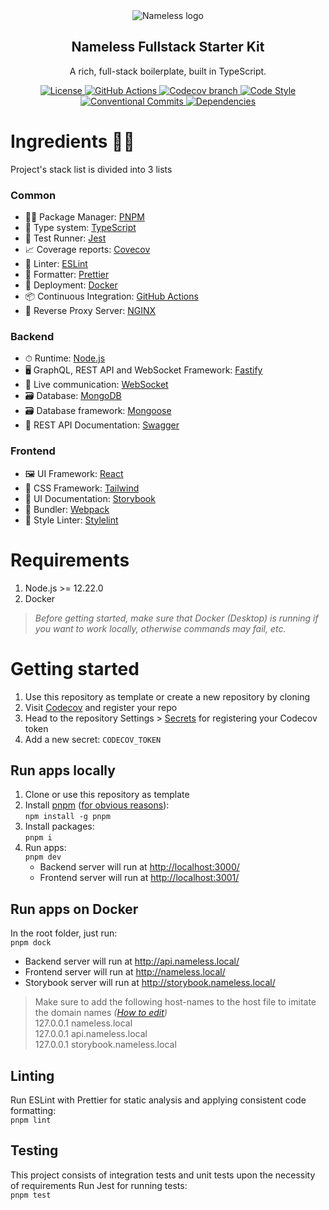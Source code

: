 <div align="center">
  <img
    alt="Nameless logo"
    src="https://i.ibb.co/3rNQyJk/clown-5862845-min.png"
  />
  <h2 align="center">Nameless Fullstack Starter Kit</h2>
  <p align="center">A rich, full-stack boilerplate, built in TypeScript.</p>
  <p align="center">
    <a
      href="https://github.com/seahindeniz/nameless-fullstack-boilerplate/LICENSE.md"
    >
      <img
        alt="License"
        src="https://img.shields.io/github/license/seahindeniz/nameless-fullstack-boilerplate?color=brightgreen&style=for-the-badge"
      />
    </a>
    <a
      href="https://github.com/seahindeniz/nameless-fullstack-boilerplate/actions"
    >
      <img
        alt="GitHub Actions"
        src="https://img.shields.io/github/workflow/status/seahindeniz/nameless-fullstack-boilerplate/Lint,%20Build%20&%20Test?label=Lint%2C%20Build%20%26%20Test&style=for-the-badge&logo=github"
      />
    </a>
    <a href="https://codecov.io/gh/seahindeniz/nameless-fullstack-boilerplate">
      <img
        alt="Codecov branch"
        src="https://img.shields.io/codecov/c/github/seahindeniz/nameless-fullstack-boilerplate/master.svg?style=for-the-badge&logo=codecov"
      />
    </a>
    <a href="https://github.com/airbnb/javascript">
      <img
        alt="Code Style"
        src="https://img.shields.io/badge/code%20style-airbnb-ff5a5f?style=for-the-badge&logo=eslint"
      />
    </a>
    <a href="https://www.conventionalcommits.org/en/v1.0.0/">
      <img
        alt="Conventional Commits"
        src="https://img.shields.io/badge/Conventional%20Commits-1.0.0-fe5196?style=for-the-badge"
      />
    </a>
    <a
      href="https://libraries.io/github/seahindeniz/nameless-fullstack-boilerplate"
    >
      <img
        alt="Dependencies"
        src="https://img.shields.io/librariesio/github/seahindeniz/nameless-fullstack-boilerplate?style=for-the-badge&logo=librariesdotio"
      />
    </a>
  </p>
</div>

# Ingredients 👨‍🍳
Project's stack list is divided into 3 lists

### Common
- 👨‍💼 Package Manager: [PNPM](https://pnpm.io/)
- 🔏 Type system: [TypeScript](https://www.typescriptlang.org/)
- 🧪 Test Runner: [Jest](https://jestjs.io/)
- 📈 Coverage reports: [Covecov](https://codecov.io/)
- 👕 Linter: [ESLint](https://eslint.org/)
- 💄 Formatter: [Prettier](https://prettier.io/)
- 🚢 Deployment: [Docker]()
- 📦 Continuous Integration: [GitHub Actions]
- 🔱 Reverse Proxy Server: [NGINX](https://www.nginx.com/)

### Backend
- ⏱ Runtime: [Node.js](https://nodejs.org/en/)
- 🖥 GraphQL, REST API and WebSocket Framework: [Fastify]
- 🔀 Live communication: [WebSocket](https://github.com/websockets/ws)
- 🗃️ Database: [MongoDB](https://www.mongodb.com/)
- 🗃️ Database framework: [Mongoose](https://mongoosejs.com/) 
- 📝 REST API Documentation: [Swagger](https://swagger.io/tools/swagger-ui/)

### Frontend
- 🖼 UI Framework: [React](https://reactjs.org/)
- 🎨 CSS Framework: [Tailwind](https://tailwindcss.com/)
- 📝 UI Documentation: [Storybook](https://storybook.js.org/)
- 🔨 Bundler: [Webpack](https://webpack.js.org/)
- 👕 Style Linter: [Stylelint](https://stylelint.io/)

# Requirements
1. Node.js >= 12.22.0
2. Docker

> _Before getting started, make sure that Docker (Desktop) is running if you
  want to work locally, otherwise commands may fail, etc._

# Getting started
1. Use this repository as template or create a new repository by cloning
2. Visit [Codecov](https://docs.codecov.com/docs/quick-start#getting-started)
   and register your repo
3. Head to the repository Settings > [Secrets](./settings/secrets/actions) for
   registering your Codecov token
4. Add a new secret: `CODECOV_TOKEN`

## Run apps locally
1. Clone or use this repository as template
2. Install [pnpm](https://pnpm.io/installation)
   ([for obvious reasons](https://pnpm.io/motivation)):  
`npm install -g pnpm`
3. Install packages:  
`pnpm i`
4. Run apps:  
`pnpm dev`
   - Backend server will run at <http://localhost:3000/>
   - Frontend server will run at <http://localhost:3001/>

## Run apps on Docker
In the root folder, just run:  
`pnpm dock`
   - Backend server will run at <http://api.nameless.local/>
   - Frontend server will run at <http://nameless.local/>
   - Storybook server will run at <http://storybook.nameless.local/>

> Make sure to add the following host-names to the host file to imitate the
  domain names _([How to edit][HTE])_  
> 127.0.0.1		nameless.local  
> 127.0.0.1		api.nameless.local  
> 127.0.0.1		storybook.nameless.local

## Linting
Run ESLint with Prettier for static analysis and applying consistent code
formatting:   
`pnpm lint`

## Testing
This project consists of integration tests and unit tests upon the necessity of
requirements
Run Jest for running tests:   
`pnpm test`

[GitHub Actions]: https://github.com/features/actions/
[Fastify]: https://www.fastify.io/
[HTE]: https://phoenixnap.com/kb/how-to-edit-hosts-file-in-windows-mac-or-linux
